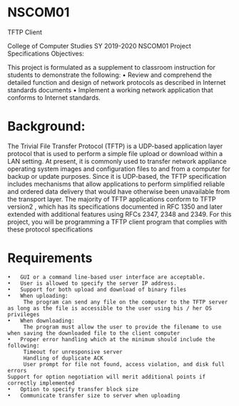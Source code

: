 # NSCOM01
TFTP Client

College of Computer Studies
SY 2019-2020
NSCOM01 Project Specifications
Objectives:

This project is formulated as a supplement to classroom instruction for students to demonstrate the following:
•	Review and comprehend the detailed function and design of network protocols as described in Internet standards documents
•	Implement a working network application that conforms to Internet standards.

# Background:
The Trivial File Transfer Protocol (TFTP) is a UDP-based application layer protocol that is used to perform a simple file upload or download within a LAN setting. At present, it is commonly used to transfer network appliance operating system images and configuration files to and from a computer for backup or update purposes. Since it is UDP-based, the TFTP specification includes mechanisms that allow applications to perform simplified reliable and ordered data delivery that would have otherwise been unavailable from the transport layer. The majority of TFTP applications conform to TFTP version2 , which has its specifications documented in RFC 1350 and later extended with additional features using RFCs 2347, 2348 and 2349.
For this project, you will be programming a TFTP client program that complies with these protocol specifications

# Requirements
```
•	GUI or a command line-based user interface are acceptable.
•	User is allowed to specify the server IP address.
•	Support for both upload and download of binary files 
•	When uploading:
     The program can send any file on the computer to the TFTP server as long as the file is accessible to the user using his / her OS privileges
•	When downloading:
     The program must allow the user to provide the filename to use when saving the downloaded file to the client computer
•	Proper error handling which at the minimum should include the following:
     Timeout for unresponsive server
     Handling of duplicate ACK
     User prompt for file not found, access violation, and disk full errors
Support for option negotiation will merit additional points if correctly implemented
•	Option to specify transfer block size
•	Communicate transfer size to server when uploading
```
